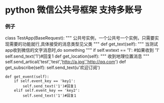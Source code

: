 python 微信公共号框架 支持多账号
=======================================

### 例子
class TestApp(BaseRequest):
    """
    公共号实例，一个公共号一个实例，只需要实现需要的功能就行,具体接受的消息类型见父类
    """
    def get_text(self):
    """
    当测试app收到微信的文字消息时,do something 
    """
    if self.wxtext == '1':
    #如果收到 '1'
        self.send_text('1')#回复1
    def get_location(self):
    """
    收到地理位置消息
    """
        self.send_artical('test','test','http://a.jpg','http://qq.com')
    def get_subscribe(self):
        self.send_text(u'欢迎订阅')
    
    
    def get_event(self):
        if self.event_key == 'key1':
            self.send_text('1')#回复1
        elif self.event_key == 'key2':
            self.send_text('1')#回复1

